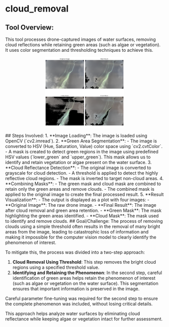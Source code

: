 # cloud_removal
## Tool Overview:
This tool processes drone-captured images of water surfaces, removing cloud reflections while retaining green areas (such as algae or vegetation). It uses color segmentation and thresholding techniques to achieve this.
<p align="center">
<img src="remove_clouds.png" width=50% height=50% >
</p>
## Steps Involved:
1. **Image Loading**: The image is loaded using OpenCV (`cv2.imread`).
2. **Green Area Segmentation**:
   - The image is converted to HSV (Hue, Saturation, Value) color space using `cv2.cvtColor`.
   - A mask is created to detect green regions in the image using predefined HSV values (`lower_green` and `upper_green`). This mask allows us to identify and retain vegetation or algae present on the water surface.
3. **Cloud Reflectance Detection**:
   - The original image is converted to grayscale for cloud detection.
   - A threshold is applied to detect the highly reflective cloud regions.
   - The mask is inverted to target non-cloud areas.
4. **Combining Masks**:
   - The green mask and cloud mask are combined to retain only the green areas and remove clouds.
   - The combined mask is applied to the original image to create the final processed result.
5. **Result Visualization**:
   - The output is displayed as a plot with four images:
     - **Original Image**: The raw drone image.
     - **Final Result**: The image after cloud removal and green area retention.
     - **Green Mask**: The mask highlighting the green areas identified.
     - **Cloud Mask**: The mask used to identify and remove clouds.
## Goal/Challenge:
The process of removing clouds using a simple threshold often results in the removal of many bright areas from the image, leading to catastrophic loss of information and making it impossible for the computer vision model to clearly identify the phenomenon of interest.

To mitigate this, the process was divided into a two-step approach:
1. **Cloud Removal Using Threshold**: This step removes the bright cloud regions using a specified threshold value.
2. **Identifying and Retaining the Phenomenon**: In the second step, careful identification of green areas helps retain the phenomenon of interest (such as algae or vegetation on the water surface). This segmentation ensures that important information is preserved in the image.

Careful parameter fine-tuning was required for the second step to ensure the complete phenomenon was included, without losing critical details.

This approach helps analyze water surfaces by eliminating cloud reflectance while keeping algae or vegetation intact for further assessment.
